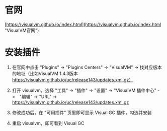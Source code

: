 # 官网

[https://visualvm.github.io/index.html](https://visualvm.github.io/index.html "VisualVM官网")


# 安装插件

1. 在官网中点击 "Plugins" -> "Plugins Centers" -> "VisualVM" -> 找对应版本的地址（比如VisualVM 1.4.3版本 https://visualvm.github.io/uc/release143/updates.xml.gz）

2. 打开 visualvm，选择 "工具" -> "插件" -> "设置" -> "VisualVM 插件中心" ->　"编辑" -> "URL" -> https://visualvm.github.io/uc/release143/updates.xml.gz

3. 修改成功后，在 "可用插件" 页里即可显示 Visual GC 插件，勾选并安装

4. 重启 visualvm，即可看到 Visual GC
